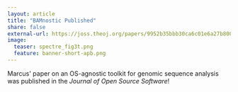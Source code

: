 ```yaml
---
layout: article 
title: "BAMnostic Published"
share: false
external-url: https://joss.theoj.org/papers/9952b35bbb30ca6c01e6a27b80006bd8 
image:
  teaser: spectre_fig3t.png
  feature: banner-short-apb.png
---
```

Marcus' paper on an OS-agnostic toolkit for genomic sequence analysis was published in the <i>Journal of Open Source Software</i>!
